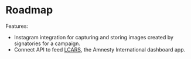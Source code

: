 Roadmap
============================

Features:

* Instagram integration for capturing and storing images created by signatories for a campaign.
* Connect API to feed [LCARS](https://github.com/AmnestyInternational/LCARS), the Amnesty International dashboard app.
